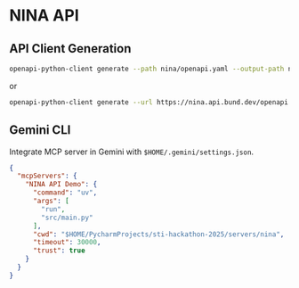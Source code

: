 # NINA API

## API Client Generation

```bash
openapi-python-client generate --path nina/openapi.yaml --output-path nina-api-client --meta uv --config nina/openapi-python-client-config.yaml
```

or

```bash
openapi-python-client generate --url https://nina.api.bund.dev/openapi.yaml --output-path nina-api-client --meta uv --config nina/openapi-python-client-config.yaml
```

## Gemini CLI

Integrate MCP server in Gemini with `$HOME/.gemini/settings.json`.

```json
{
  "mcpServers": {
    "NINA API Demo": {
      "command": "uv",
      "args": [
        "run",
        "src/main.py"
      ],
      "cwd": "$HOME/PycharmProjects/sti-hackathon-2025/servers/nina",
      "timeout": 30000,
      "trust": true
    }
  }
}
